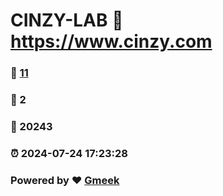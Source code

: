 # CINZY-LAB :link: https://www.cinzy.com 
### :page_facing_up: [11](https://www.cinzy.com/tag.html) 
### :speech_balloon: 2 
### :hibiscus: 20243 
### :alarm_clock: 2024-07-24 17:23:28 
### Powered by :heart: [Gmeek](https://github.com/Meekdai/Gmeek)
